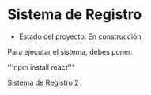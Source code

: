 <h1> Sistema de Registro</h1>

- Estado del proyecto: En construcción.

Para ejecutar el sistema, debes poner:

'''npm install react'''

Sistema de Registro 2
